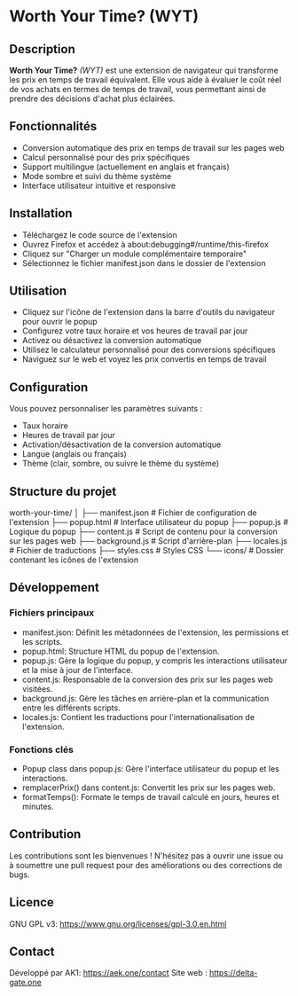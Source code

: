 # Worth Your Time? (WYT)
## Description
**Worth Your Time?** *(WYT)* est une extension de navigateur qui transforme les prix en temps de travail équivalent. Elle vous aide à évaluer le coût réel de vos achats en termes de temps de travail, vous permettant ainsi de prendre des décisions d'achat plus éclairées.
## Fonctionnalités
- Conversion automatique des prix en temps de travail sur les pages web
- Calcul personnalisé pour des prix spécifiques
- Support multilingue (actuellement en anglais et français)
- Mode sombre et suivi du thème système
- Interface utilisateur intuitive et responsive
## Installation
- Téléchargez le code source de l'extension
- Ouvrez Firefox et accédez à about:debugging#/runtime/this-firefox
- Cliquez sur "Charger un module complémentaire temporaire"
- Sélectionnez le fichier manifest.json dans le dossier de l'extension
## Utilisation
- Cliquez sur l'icône de l'extension dans la barre d'outils du navigateur pour ouvrir le popup
- Configurez votre taux horaire et vos heures de travail par jour
- Activez ou désactivez la conversion automatique
- Utilisez le calculateur personnalisé pour des conversions spécifiques
- Naviguez sur le web et voyez les prix convertis en temps de travail
## Configuration
Vous pouvez personnaliser les paramètres suivants :
- Taux horaire
- Heures de travail par jour
- Activation/désactivation de la conversion automatique
- Langue (anglais ou français)
- Thème (clair, sombre, ou suivre le thème du système)
## Structure du projet
worth-your-time/
│
├── manifest.json           # Fichier de configuration de l'extension
├── popup.html              # Interface utilisateur du popup
├── popup.js                # Logique du popup
├── content.js              # Script de contenu pour la conversion sur les pages web
├── background.js           # Script d'arrière-plan
├── locales.js              # Fichier de traductions
├── styles.css              # Styles CSS
└── icons/                  # Dossier contenant les icônes de l'extension
## Développement
### Fichiers principaux
- manifest.json: Définit les métadonnées de l'extension, les permissions et les scripts.
- popup.html: Structure HTML du popup de l'extension.
- popup.js: Gère la logique du popup, y compris les interactions utilisateur et la mise à jour de l'interface.
- content.js: Responsable de la conversion des prix sur les pages web visitées.
- background.js: Gère les tâches en arrière-plan et la communication entre les différents scripts.
- locales.js: Contient les traductions pour l'internationalisation de l'extension.
### Fonctions clés
- Popup class dans popup.js: Gère l'interface utilisateur du popup et les interactions.
- remplacerPrix() dans content.js: Convertit les prix sur les pages web.
- formatTemps(): Formate le temps de travail calculé en jours, heures et minutes.
## Contribution
Les contributions sont les bienvenues ! N'hésitez pas à ouvrir une issue ou à soumettre une pull request pour des améliorations ou des corrections de bugs.
## Licence
GNU GPL v3: https://www.gnu.org/licenses/gpl-3.0.en.html
## Contact
Développé par AK1: https://aek.one/contact
Site web : https://delta-gate.one
